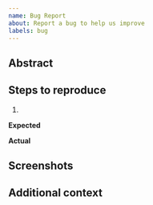```yaml
---
name: Bug Report
about: Report a bug to help us improve
labels: bug
---
```


## Abstract
<!-- A clear and concise description of what the bug is about. -->

## Steps to reproduce
1. 

**Expected**
<!--  A clear and concise description of what you expected to happen. -->

**Actual**
<!-- A clear and concise description of what you expected to happen. -->

## Screenshots
<!-- If applicable, add screenshots to better explain your problem. -->

## Additional context
<!-- Add any other context about the problem here. -->
